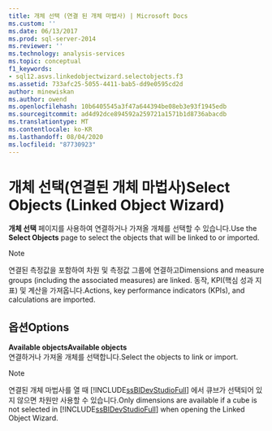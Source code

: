 ```yaml
---
title: 개체 선택 (연결 된 개체 마법사) | Microsoft Docs
ms.custom: ''
ms.date: 06/13/2017
ms.prod: sql-server-2014
ms.reviewer: ''
ms.technology: analysis-services
ms.topic: conceptual
f1_keywords:
- sql12.asvs.linkedobjectwizard.selectobjects.f3
ms.assetid: 733afc25-5055-4411-bab5-dd9e0595cd2d
author: minewiskan
ms.author: owend
ms.openlocfilehash: 10b6405545a3f47a644394be08eb3e93f1945edb
ms.sourcegitcommit: ad4d92dce894592a259721a1571b1d8736abacdb
ms.translationtype: MT
ms.contentlocale: ko-KR
ms.lasthandoff: 08/04/2020
ms.locfileid: "87730923"
---
```

# <a name="select-objects-linked-object-wizard"></a><span data-ttu-id="7a6ce-102">개체 선택(연결된 개체 마법사)</span><span class="sxs-lookup"><span data-stu-id="7a6ce-102">Select Objects (Linked Object Wizard)</span></span>
  <span data-ttu-id="7a6ce-103">**개체 선택** 페이지를 사용하여 연결하거나 가져올 개체를 선택할 수 있습니다.</span><span class="sxs-lookup"><span data-stu-id="7a6ce-103">Use the **Select Objects** page to select the objects that will be linked to or imported.</span></span>  
  
> [!NOTE]  
>  <span data-ttu-id="7a6ce-104">연결된 측정값을 포함하여 차원 및 측정값 그룹에 연결하고</span><span class="sxs-lookup"><span data-stu-id="7a6ce-104">Dimensions and measure groups (including the associated measures) are linked.</span></span> <span data-ttu-id="7a6ce-105">동작, KPI(핵심 성과 지표) 및 계산을 가져옵니다.</span><span class="sxs-lookup"><span data-stu-id="7a6ce-105">Actions, key performance indicators (KPIs), and calculations are imported.</span></span>  
  
## <a name="options"></a><span data-ttu-id="7a6ce-106">옵션</span><span class="sxs-lookup"><span data-stu-id="7a6ce-106">Options</span></span>  
 <span data-ttu-id="7a6ce-107">**Available objects**</span><span class="sxs-lookup"><span data-stu-id="7a6ce-107">**Available objects**</span></span>  
 <span data-ttu-id="7a6ce-108">연결하거나 가져올 개체를 선택합니다.</span><span class="sxs-lookup"><span data-stu-id="7a6ce-108">Select the objects to link or import.</span></span>  
  
> [!NOTE]  
>  <span data-ttu-id="7a6ce-109">연결된 개체 마법사를 열 때 [!INCLUDE[ssBIDevStudioFull](../includes/ssbidevstudiofull-md.md)] 에서 큐브가 선택되어 있지 않으면 차원만 사용할 수 있습니다.</span><span class="sxs-lookup"><span data-stu-id="7a6ce-109">Only dimensions are available if a cube is not selected in [!INCLUDE[ssBIDevStudioFull](../includes/ssbidevstudiofull-md.md)] when opening the Linked Object Wizard.</span></span>  
  
  
